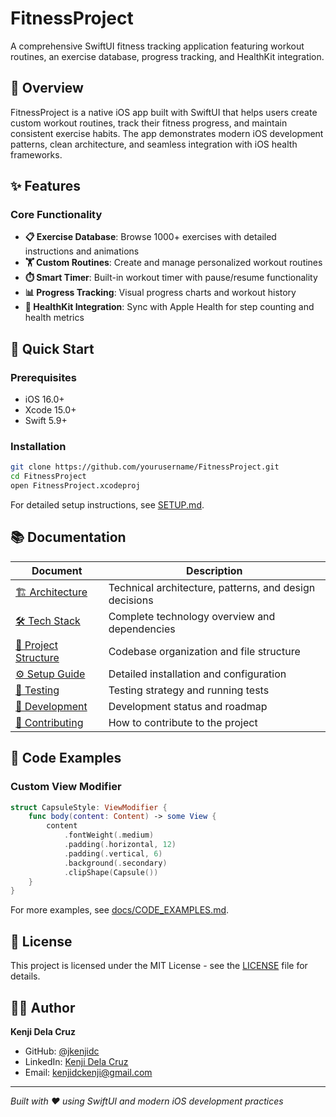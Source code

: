 # FitnessProject

A comprehensive SwiftUI fitness tracking application featuring workout routines, an exercise database, progress tracking, and HealthKit integration.

## 🎯 Overview

FitnessProject is a native iOS app built with SwiftUI that helps users create custom workout routines, track their fitness progress, and maintain consistent exercise habits. The app demonstrates modern iOS development patterns, clean architecture, and seamless integration with iOS health frameworks.

## ✨ Features

### Core Functionality
- **📋 Exercise Database**: Browse 1000+ exercises with detailed instructions and animations
- **🏋️ Custom Routines**: Create and manage personalized workout routines
- **⏱️ Smart Timer**: Built-in workout timer with pause/resume functionality
- **📊 Progress Tracking**: Visual progress charts and workout history
- **💪 HealthKit Integration**: Sync with Apple Health for step counting and health metrics
<!-- 
## 📱 Screenshots

*[Add 3-4 key screenshots showing main features]*

| Exercise Database | Workout Timer | Progress Tracking |
|-------------------|---------------|-------------------|
| ![Exercise DB](screenshots/exercises.png) | ![Timer](screenshots/timer.png) | ![Progress](screenshots/progress.png) | -->

## 🚀 Quick Start

### Prerequisites
- iOS 16.0+
- Xcode 15.0+
- Swift 5.9+

### Installation
```bash
git clone https://github.com/yourusername/FitnessProject.git
cd FitnessProject
open FitnessProject.xcodeproj
```

For detailed setup instructions, see [SETUP.md](docs/SETUP.md).

## 📚 Documentation

| Document | Description |
|----------|-------------|
| [🏗️ Architecture](docs/ARCHITECTURE.md) | Technical architecture, patterns, and design decisions |
| [🛠️ Tech Stack](docs/TECH_STACK.md) | Complete technology overview and dependencies |
| [📁 Project Structure](docs/PROJECT_STRUCTURE.md) | Codebase organization and file structure |
| [⚙️ Setup Guide](docs/SETUP.md) | Detailed installation and configuration |
| [🧪 Testing](docs/TESTING.md) | Testing strategy and running tests |
| [🚧 Development](docs/DEVELOPMENT.md) | Development status and roadmap |
| [🤝 Contributing](docs/CONTRIBUTING.md) | How to contribute to the project |

## 🎨 Code Examples

### Custom View Modifier
```swift
struct CapsuleStyle: ViewModifier {
    func body(content: Content) -> some View {
        content
            .fontWeight(.medium)
            .padding(.horizontal, 12)
            .padding(.vertical, 6)
            .background(.secondary)
            .clipShape(Capsule())
    }
}
```

For more examples, see [docs/CODE_EXAMPLES.md](docs/CODE_EXAMPLES.md).

## 📄 License

This project is licensed under the MIT License - see the [LICENSE](LICENSE) file for details.

## 👨‍💻 Author

**Kenji Dela Cruz**
- GitHub: [@jkenjidc](https://github.com/jkenjidc)
- LinkedIn: [Kenji Dela Cruz](https://www.linkedin.com/in/jkdc06)
- Email: kenjidckenji@gmail.com

---

*Built with ❤️ using SwiftUI and modern iOS development practices*